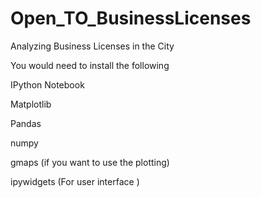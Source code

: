 # Open_TO_BusinessLicenses
Analyzing Business Licenses in the City

You would need to install the following

IPython Notebook

Matplotlib

Pandas

numpy

gmaps (if you want to use the plotting)

ipywidgets (For user interface )
